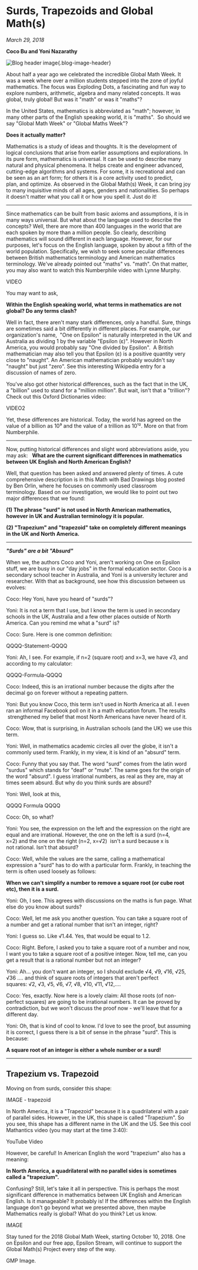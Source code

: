 # Surds, Trapezoids and Global Math(s)

*March 29, 2018*

**Coco Bu and Yoni Nazarathy**

![Blog header image](https://es-app.com/assets/23dict.jpg){.blog-image-header}

About half a year ago we celebrated the incredible Global Math Week. It was a week where over a million students stepped into the zone of joyful mathematics. The focus was Exploding Dots, a fascinating and fun way to explore numbers, arithmetic, algebra and many related concepts. It was global, truly global! But was it "math" or was it "maths"? 

In the United States, mathematics is abbreviated as "math"; however, in many other parts of the English speaking world, it is "maths".  So should we say "Global Math Week" or "Global Maths Week"? 

**Does it actually matter?**

Mathematics is a study of ideas and thoughts. It is the development of logical conclusions that arise from earlier assumptions and explorations. In its pure form, mathematics is universal. It can be used to describe many natural and physical phenomena. It helps create and engineer advanced, cutting-edge algorithms and systems. For some, it is recreational and can be seen as an art form; for others it is a core activity used to predict, plan, and optimize. As observed in the Global Math(s) Week, it can bring joy to many inquisitive minds of all ages, genders and nationalities. So perhaps it doesn't matter what you call it or how you spell it. Just do it!

---

Since mathematics can be built from basic axioms and assumptions, it is in many ways universal. But what about the language used to describe the concepts? Well, there are more than 400 languages in the world that are each spoken by more than a million people. So clearly, describing mathematics will sound different in each language. However, for our purposes, let's focus on the English language, spoken by about a fifth of the world population. Specifically, we wish to seek some peculiar differences between British mathematics terminology and American mathematics terminology. We've already pointed out "maths" vs. "math". On that matter, you may also want to watch this Numberphile video with Lynne Murphy.

VIDEO

You may want to ask,

**Within the English speaking world, what terms in mathematics are not global? Do any terms clash?**

Well in fact, there aren't many stark differences, only a handful. Sure, things are sometimes said a bit differently in different places. For example, our organization's name,  "One on Epsilon" is naturally interpreted in the UK and Australia as dividing 1 by the variable "Epsilon (ε)". However in North America, you would probably say "One divided by Epsilon".  A British mathematician may also tell you that Epsilon (ε) is a positive quantity very close to "naught". An American mathematician probably wouldn't say "naught" but just "zero". See this interesting Wikipedia entry for a discussion of names of zero.

You've also got other historical differences, such as the fact that in the UK, a "billion" used to stand for a "million million". But wait, isn't that a "trillion"?  Check out this Oxford Dictionaries video:

VIDEO2

Yet, these differences are historical. Today, the world has agreed on the value of a billion as 10⁹ and the value of a trillion as 10¹². More on that from Numberphile.

---

Now, putting historical differences and slight word abbreviations aside, you may ask:
 
**What are the current significant differences in mathematics
between UK English and North American English?**

Well, that question has been asked and answered plenty of times. A cute comprehensive description is in this Math with Bad Drawings blog posted by Ben Orlin, where he focuses on commonly used classroom terminology. Based on our investigation, we would like to point out two major differences that we found: 

**(1) The phrase "surd" is not used in North American mathematics, however in UK and Australian terminology it is popular.**

**(2) "Trapezium" and "trapezoid" take on completely different meanings in the UK and North America.**

---

***"Surds" are a bit "Absurd"***

When we, the authors Coco and Yoni, aren't working on One on Epsilon stuff, we are busy in our "day jobs" in the formal education sector. Coco is a secondary school teacher in Australia, and Yoni is a university lecturer and researcher. With that as background, see how this discussion between us evolves:  

Coco: Hey Yoni, have you heard of "surds"?

Yoni: It is not a term that I use, but I know the term is used in secondary schools in the UK, Australia and a few other places outside of North America. Can you remind me what a "surd" is?

Coco: Sure. Here is one common definition:

QQQQ-Statement-QQQQ

Yoni: Ah, I see. For example, if n=2 (square root) and x=3, we have √3, and according to my calculator:

QQQQ-Formula-QQQQ

Coco: Indeed, this is an irrational number because the digits after the decimal go on forever without a repeating pattern. 

Yoni: But you know Coco, this term isn't used in North America at all. I even ran an informal Facebook poll on it in a math education forum. The results  strengthened my belief that most North Americans have never heard of it.

Coco: Wow, that is surprising, in Australian schools (and the UK) we use this term.

Yoni: Well, in mathematics academic circles all over the globe, it isn't a commonly used term. Frankly, in my view, it is kind of an "absurd" term.

Coco: Funny that you say that. The word "surd" comes from the latin word "surdus" which stands for "deaf" or "mute". The same goes for the origin of the word "absurd". I guess irrational numbers, as real as they are, may at times seem absurd. But why do you think surds are absurd?

Yoni: Well, look at this,

QQQQ Formula QQQQ

Coco: Oh, so what?

Yoni: You see, the expression on the left and the expression on the right are equal and are irrational. However, the one on the left is a surd (n=4, x=2) and the one on the right (n=2, x=√2)  isn't a surd because x is not rational. Isn’t that absurd?

Coco: Well, while the values are the same, calling a mathematical expression a "surd" has to do with a particular form. Frankly, in teaching the term is often used loosely as follows:

**When we can't simplify a number to remove a square root (or cube root etc), then it is a surd.**

Yoni: Oh, I see. This agrees with discussions on the maths is fun page. What else do you know about surds?

Coco: Well, let me ask you another question. You can take a square root of a number and get a rational number that isn't an integer, right?

Yoni: I guess so. Like √1.44. Yes, that would be equal to 1.2.

Coco: Right. Before, I asked you to take a square root of a number and now, I want you to take a square root of a positive integer. Now, tell me, can you get a result that is a rational number but not an integer?

Yoni: Ah... you don't want an integer, so I should exclude √4, √9, √16, √25, √36 .... and think of square roots of integers that aren't perfect squares: √2, √3, √5, √6, √7, √8, √10, √11, √12,.... 

Coco: Yes, exactly. Now here is a lovely claim: All those roots (of non-perfect squares) are going to be irrational numbers. It can be proved by contradiction, but we won't discuss the proof now - we'll leave that for a different day.

Yoni: Oh, that is kind of cool to know. I'd love to see the proof, but assuming it is correct, I guess there is a bit of sense in the phrase "surd". This is because:

**A square root of an integer is either a whole number or a surd!**

---

## Trapezium vs. Trapezoid

Moving on from surds, consider this shape:

IMAGE - trapezoid

In North America, it is a "Trapezoid" because it is a quadrilateral with a pair of parallel sides. However, in the UK, this shape is called "Trapezium". So you see, this shape has a different name in the UK and the US. See this cool Mathantics video (you may start at the time 3:40):

YouTube Video

However, be careful! In American English the word "trapezium" also has a meaning:

**In North America, a quadrilateral with no parallel sides is sometimes called a "trapezium".**

Confusing? Still, let's take it all in perspective. This is perhaps the most significant difference in mathematics between UK English and American English. Is it manageable? It probably is! If the differences within the English language don't go beyond what we presented above, then maybe Mathematics really is global? What do you think? Let us know.

IMAGE

Stay tuned for the 2018 Global Math Week, starting October 10, 2018. One on Epsilon and our free app, Epsilon Stream, will continue to support the Global Math(s) Project every step of the way.

GMP Image.
